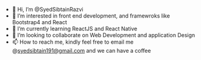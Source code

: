 - 👋 Hi, I’m @SyedSibtainRazvi
- 👀 I’m interested in front end development, and framewroks like Bootstrap4 and React
- 🌱 I’m currently learning ReactJS and React Native
- 💞️ I’m looking to collaborate on Web Development and application Design
- 📫 How to reach me, kindly feel free to email me @syedsibtain191@gmail.com and we can have a coffee

<!---
SyedSibtainRazvi/SyedSibtainRazvi is a ✨ special ✨ repository because its `README.md` (this file) appears on your GitHub profile.
You can click the Preview link to take a look at your changes.
--->
